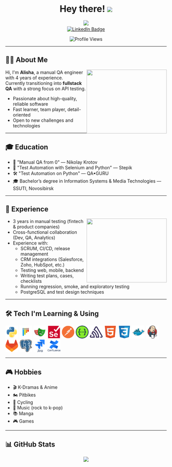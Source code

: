 <h1 align="center">
  Hey there! <img src="https://media.giphy.com/media/hvRJCLFzcasrR4ia7z/giphy.gif" width="30px"/>
</h1>

<div align="center">
  <img src="https://media.giphy.com/media/13Z5kstwARnPna/giphy.gif" width="300"/>
</div>

<div align="center" id="badges">
  <a href="https://www.linkedin.com/in/cyberneko69/">
    <img src="https://img.shields.io/badge/LinkedIn-purple?style=for-the-badge&logo=linkedin&logoColor=white" alt="LinkedIn Badge"/>
  </a>
</div>

<p align="center">
  <img src="https://komarev.com/ghpvc/?username=AlishaMeier&style=flat-square&color=blue" alt="Profile Views" />
</p>

---

## 👩‍💻 About Me

<img src="https://media.giphy.com/media/LHZyixOnHwDDy/giphy.gif" align="right" width="250" height="200"/>

Hi, I'm **Alisha**, a manual QA engineer with 4 years of experience.  
Currently transitioning into **fullstack QA** with a strong focus on API testing.

- Passionate about high-quality, reliable software
- Fast learner, team player, detail-oriented
- Open to new challenges and technologies

---

## 🎓 Education

- 🧪 "Manual QA from 0" — Nikolay Krotov  
- 🐍 "Test Automation with Selenium and Python" — Stepik  
- 🛠 "Test Automation on Python" — QA•GURU  
- 🎓 Bachelor’s degree in Information Systems & Media Technologies — SSUTI, Novosibirsk

---

## 💼 Experience

<img src="https://media.giphy.com/media/11oFAvGtSN4wW4/giphy.gif" align="right" width="250" height="200"/>

- 3 years in manual testing (fintech & product companies)
- Cross-functional collaboration (Dev, QA, Analytics)
- Experience with:
  - SCRUM, CI/CD, release management
  - CRM integrations (Salesforce, Zoho, HubSpot, etc.)
  - Testing web, mobile, backend
  - Writing test plans, cases, checklists
  - Running regression, smoke, and exploratory testing
  - PostgreSQL and test design techniques

---

## 🛠 Tech I'm Learning & Using

<div>
  <img src="https://github.com/devicons/devicon/blob/master/icons/python/python-original.svg" width="40"/>
  <img src="https://github.com/devicons/devicon/blob/master/icons/pytest/pytest-original.svg" width="40"/>
  <img src="https://github.com/devicons/devicon/blob/master/icons/playwright/playwright-original.svg" width="40"/>
  <img src="https://github.com/devicons/devicon/blob/master/icons/selenium/selenium-original.svg" width="40"/>
  <img src="https://github.com/devicons/devicon/blob/master/icons/postman/postman-original.svg" width="40"/>
  <img src="https://github.com/devicons/devicon/blob/master/icons/swagger/swagger-original.svg" width="40"/>
  <img src="https://github.com/devicons/devicon/blob/master/icons/sentry/sentry-original.svg" width="40"/>
  <img src="https://github.com/devicons/devicon/blob/master/icons/html5/html5-original.svg" width="40"/>
  <img src="https://github.com/devicons/devicon/blob/master/icons/css3/css3-original.svg" width="40"/>
  <img src="https://github.com/devicons/devicon/blob/master/icons/docker/docker-original.svg" width="40"/>
  <img src="https://github.com/devicons/devicon/blob/master/icons/jenkins/jenkins-original.svg" width="40"/>
  <img src="https://github.com/devicons/devicon/blob/master/icons/gitlab/gitlab-original.svg" width="40"/>
  <img src="https://github.com/devicons/devicon/blob/master/icons/postgresql/postgresql-original.svg" width="40"/>
  <img src="https://github.com/devicons/devicon/blob/master/icons/jira/jira-original-wordmark.svg" width="40"/>
  <img src="https://github.com/devicons/devicon/blob/master/icons/confluence/confluence-original-wordmark.svg" width="40"/>
  
</div>

---

## 🎮 Hobbies

- 🎬 K-Dramas & Anime
- 🏍 Pitbikes
- 🚴 Cycling
- 🎵 Music (rock to k-pop)
- 📚 Manga
- 🎮 Games

---

## 📊 GitHub Stats

<p align="center">
  <img src="https://github-readme-stats.vercel.app/api?username=AlishaMeier&show_icons=true&theme=radical"/>
</p>

 
</div>
